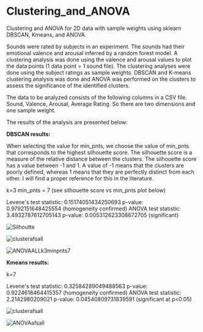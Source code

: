 # Clustering_and_ANOVA
Clustering and ANOVA for 2D data with sample weights using sklearn DBSCAN, Kmeans, and ANOVA.

Sounds were rated by subjects in an experiment. The sounds had their emotional valence and arousal inferred by a random forest model. A clustering analysis was done using the valence and arousal values to plot the data points (1 data point = 1 sound file). The clustering analyses were done using the subject ratings as sample weights. DBSCAN and K-means clustering analysis was done and ANOVA was performed on the clusters to assess the significance of the identified clusters.

The data to be analyzed consists of the following columns in a CSV file. Sound, Valence, Arousal, Average Rating. So there are two dimensions and one sample weight.

The results of the analysis are presented below:

**DBSCAN results:**

When selecting the value for min_pnts, we choose the value of min_pnts that corresponds to the highest silhouette score. The silhouette score is a measure of the relative distance between the clusters. The silhouette score has a value between -1 and 1. A value of -1 means that the clusters are poorly defined, whereas 1 means that they are perfectly distinct from each other. I will find a proper reference for this in the literature. 


k=3 
min_pnts = 7 (see silhouette score vs min_pnts plot below)

Levene's test statistic: 0.15174051434250693
p-value: 0.9792151648425554 (homogeneity confirmed)
ANOVA test statistic: 3.4932787612705143
p-value: 0.005312623308672705 (significant)

 ![Silhoutte](https://github.com/AhmedKhota/Clustering_and_ANOVA/assets/139664971/5e996cb6-02d4-4a33-9066-67038d6597bd)

![clusterafsall](https://github.com/AhmedKhota/Clustering_and_ANOVA/assets/139664971/4910b76c-d4bf-4cfa-8f84-c29bf9eb824a)

![ANOVAALLk3minpnts7](https://github.com/AhmedKhota/Clustering_and_ANOVA/assets/139664971/31f16194-f360-4a9b-9123-80dfd2512ccc)

**Kmeans results:**

k=7 

Levene's test statistic: 0.32584289049488563
p-value: 0.9224618464415357 (homogeneity confirmed)
ANOVA test statistic: 2.2142980209021
p-value: 0.04540809731839591 (significant at p<0.05)

![clusterafsall](https://github.com/AhmedKhota/Clustering_and_ANOVA/assets/139664971/f54645b9-5f9a-4ec8-b696-02374311ad06)

![ANOVAafsall](https://github.com/AhmedKhota/Clustering_and_ANOVA/assets/139664971/79724ff8-b0b4-4e0e-b46e-b6e45bc5926d)



